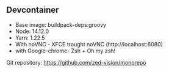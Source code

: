 ## Devcontainer

- Base image: buildpack-deps:groovy
- Node: 14.12.0
- Yarn: 1.22.5
- With noVNC - XFCE trought noVNC (http://localhost:6080)
- with Google-chrome- Zsh + Oh my zsh!

Git repository: https://github.com/zed-vision/monorepo
